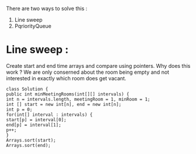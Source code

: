 There are two ways to solve this :
1. Line sweep
2. PqriorityQueue
​
​
# Line sweep :
Create start and end time arrays and compare using pointers. Why does this work ?
We are only conserned about the room being empty and not interested in exactly which room does get vacant.
​
```
class Solution {
public int minMeetingRooms(int[][] intervals) {
int n = intervals.length, meetingRoom = 1, minRoom = 1;
int [] start = new int[n], end = new int[n];
int p = 0;
for(int[] interval : intervals) {
start[p] = interval[0];
end[p] = interval[1];
p++;
}
Arrays.sort(start);
Arrays.sort(end);